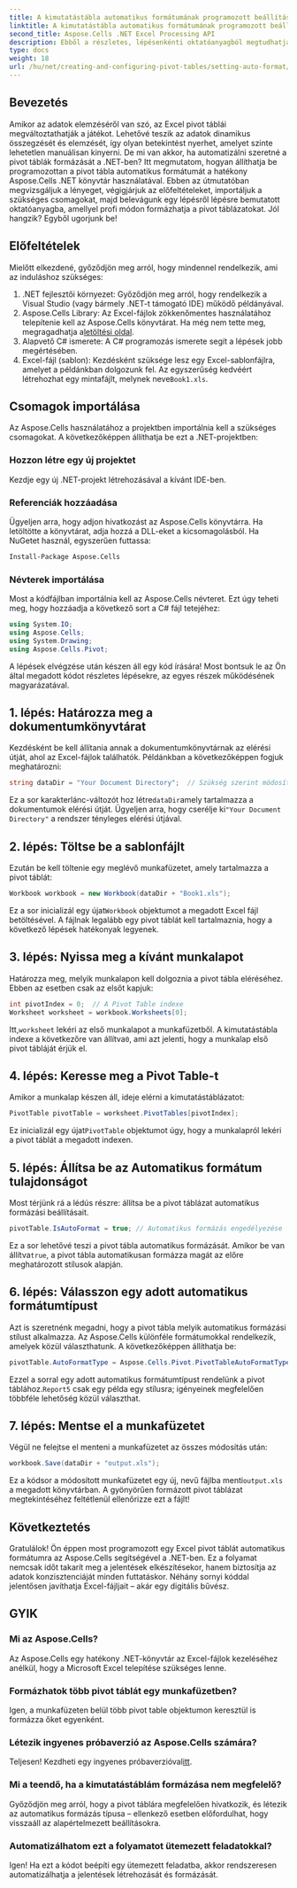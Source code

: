 ```yaml
---
title: A kimutatástábla automatikus formátumának programozott beállítása .NET-ben
linktitle: A kimutatástábla automatikus formátumának programozott beállítása .NET-ben
second_title: Aspose.Cells .NET Excel Processing API
description: Ebből a részletes, lépésenkénti oktatóanyagból megtudhatja, hogyan állíthatja be programozottan az Excel kimutatástábláinak automatikus formátumát az Aspose.Cells for .NET használatával.
type: docs
weight: 18
url: /hu/net/creating-and-configuring-pivot-tables/setting-auto-format/
---
```

## Bevezetés
Amikor az adatok elemzéséről van szó, az Excel pivot táblái megváltoztathatják a játékot. Lehetővé teszik az adatok dinamikus összegzését és elemzését, így olyan betekintést nyerhet, amelyet szinte lehetetlen manuálisan kinyerni. De mi van akkor, ha automatizálni szeretné a pivot táblák formázását a .NET-ben? Itt megmutatom, hogyan állíthatja be programozottan a pivot tábla automatikus formátumát a hatékony Aspose.Cells .NET könyvtár használatával.
Ebben az útmutatóban megvizsgáljuk a lényeget, végigjárjuk az előfeltételeket, importáljuk a szükséges csomagokat, majd belevágunk egy lépésről lépésre bemutatott oktatóanyagba, amellyel profi módon formázhatja a pivot táblázatokat. Jól hangzik? Egyből ugorjunk be!
## Előfeltételek
Mielőtt elkezdené, győződjön meg arról, hogy mindennel rendelkezik, ami az induláshoz szükséges:
1. .NET fejlesztői környezet: Győződjön meg arról, hogy rendelkezik a Visual Studio (vagy bármely .NET-t támogató IDE) működő példányával.
2.  Aspose.Cells Library: Az Excel-fájlok zökkenőmentes használatához telepítenie kell az Aspose.Cells könyvtárat. Ha még nem tette meg, megragadhatja a[letöltési oldal](https://releases.aspose.com/cells/net/).
3. Alapvető C# ismerete: A C# programozás ismerete segít a lépések jobb megértésében.
4.  Excel-fájl (sablon): Kezdésként szüksége lesz egy Excel-sablonfájlra, amelyet a példánkban dolgozunk fel. Az egyszerűség kedvéért létrehozhat egy mintafájlt, melynek neve`Book1.xls`.
## Csomagok importálása
Az Aspose.Cells használatához a projektben importálnia kell a szükséges csomagokat. A következőképpen állíthatja be ezt a .NET-projektben:
### Hozzon létre egy új projektet
Kezdje egy új .NET-projekt létrehozásával a kívánt IDE-ben. 
### Referenciák hozzáadása
Ügyeljen arra, hogy adjon hivatkozást az Aspose.Cells könyvtárra. Ha letöltötte a könyvtárat, adja hozzá a DLL-eket a kicsomagolásból. Ha NuGetet használ, egyszerűen futtassa:
```bash
Install-Package Aspose.Cells
```
### Névterek importálása
Most a kódfájlban importálnia kell az Aspose.Cells névteret. Ezt úgy teheti meg, hogy hozzáadja a következő sort a C# fájl tetejéhez:
```csharp
using System.IO;
using Aspose.Cells;
using System.Drawing;
using Aspose.Cells.Pivot;
```
A lépések elvégzése után készen áll egy kód írására!
Most bontsuk le az Ön által megadott kódot részletes lépésekre, az egyes részek működésének magyarázatával. 
## 1. lépés: Határozza meg a dokumentumkönyvtárat
Kezdésként be kell állítania annak a dokumentumkönyvtárnak az elérési útját, ahol az Excel-fájlok találhatók. Példánkban a következőképpen fogjuk meghatározni:
```csharp
string dataDir = "Your Document Directory";  // Szükség szerint módosítsa
```
 Ez a sor karakterlánc-változót hoz létre`dataDir`amely tartalmazza a dokumentumok elérési útját. Ügyeljen arra, hogy cserélje ki`"Your Document Directory"` a rendszer tényleges elérési útjával.
## 2. lépés: Töltse be a sablonfájlt
Ezután be kell töltenie egy meglévő munkafüzetet, amely tartalmazza a pivot táblát:
```csharp
Workbook workbook = new Workbook(dataDir + "Book1.xls");
```
 Ez a sor inicializál egy újat`Workbook` objektumot a megadott Excel fájl betöltésével. A fájlnak legalább egy pivot táblát kell tartalmaznia, hogy a következő lépések hatékonyak legyenek.
## 3. lépés: Nyissa meg a kívánt munkalapot
Határozza meg, melyik munkalapon kell dolgoznia a pivot tábla eléréséhez. Ebben az esetben csak az elsőt kapjuk:
```csharp
int pivotIndex = 0;  // A Pivot Table indexe
Worksheet worksheet = workbook.Worksheets[0];
```
 Itt,`worksheet` lekéri az első munkalapot a munkafüzetből. A kimutatástábla indexe a következőre van állítva`0`, ami azt jelenti, hogy a munkalap első pivot tábláját érjük el.
## 4. lépés: Keresse meg a Pivot Table-t
Amikor a munkalap készen áll, ideje elérni a kimutatástáblázatot:
```csharp
PivotTable pivotTable = worksheet.PivotTables[pivotIndex];
```
 Ez inicializál egy újat`PivotTable` objektumot úgy, hogy a munkalapról lekéri a pivot táblát a megadott indexen.
## 5. lépés: Állítsa be az Automatikus formátum tulajdonságot
Most térjünk rá a lédús részre: állítsa be a pivot táblázat automatikus formázási beállításait.
```csharp
pivotTable.IsAutoFormat = true; // Automatikus formázás engedélyezése
```
 Ez a sor lehetővé teszi a pivot tábla automatikus formázását. Amikor be van állítva`true`, a pivot tábla automatikusan formázza magát az előre meghatározott stílusok alapján.
## 6. lépés: Válasszon egy adott automatikus formátumtípust
Azt is szeretnénk megadni, hogy a pivot tábla melyik automatikus formázási stílust alkalmazza. Az Aspose.Cells különféle formátumokkal rendelkezik, amelyek közül választhatunk. A következőképpen állíthatja be:
```csharp
pivotTable.AutoFormatType = Aspose.Cells.Pivot.PivotTableAutoFormatType.Report5;
```
 Ezzel a sorral egy adott automatikus formátumtípust rendelünk a pivot táblához.`Report5` csak egy példa egy stílusra; igényeinek megfelelően többféle lehetőség közül választhat. 
## 7. lépés: Mentse el a munkafüzetet
Végül ne felejtse el menteni a munkafüzetet az összes módosítás után:
```csharp
workbook.Save(dataDir + "output.xls");
```
 Ez a kódsor a módosított munkafüzetet egy új, nevű fájlba menti`output.xls` a megadott könyvtárban. A gyönyörűen formázott pivot táblázat megtekintéséhez feltétlenül ellenőrizze ezt a fájlt!
## Következtetés
Gratulálok! Ön éppen most programozott egy Excel pivot táblát automatikus formátumra az Aspose.Cells segítségével a .NET-ben. Ez a folyamat nemcsak időt takarít meg a jelentések elkészítésekor, hanem biztosítja az adatok konzisztenciáját minden futtatáskor. Néhány sornyi kóddal jelentősen javíthatja Excel-fájljait – akár egy digitális bűvész.
## GYIK
### Mi az Aspose.Cells?
Az Aspose.Cells egy hatékony .NET-könyvtár az Excel-fájlok kezeléséhez anélkül, hogy a Microsoft Excel telepítése szükséges lenne.
### Formázhatok több pivot táblát egy munkafüzetben?
Igen, a munkafüzeten belül több pivot table objektumon keresztül is formázza őket egyenként.
### Létezik ingyenes próbaverzió az Aspose.Cells számára?
 Teljesen! Kezdheti egy ingyenes próbaverzióval[itt](https://releases.aspose.com/).
### Mi a teendő, ha a kimutatástáblám formázása nem megfelelő?
Győződjön meg arról, hogy a pivot táblára megfelelően hivatkozik, és létezik az automatikus formázás típusa – ellenkező esetben előfordulhat, hogy visszaáll az alapértelmezett beállításokra.
### Automatizálhatom ezt a folyamatot ütemezett feladatokkal?
Igen! Ha ezt a kódot beépíti egy ütemezett feladatba, akkor rendszeresen automatizálhatja a jelentések létrehozását és formázását.